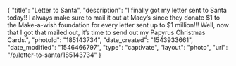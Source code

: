 {
    "title": "Letter to Santa",
    "description": "I finally got my letter sent to Santa today!!  I always make sure to mail it out at Macy’s since they donate $1 to the Make-a-wish foundation for every letter sent up to $1 million!!!  Well, now that I got that mailed out, it’s time to send out my Papyrus Christmas Cards.",
    "photoId": "185143734",
    "date_created": "1543933661",
    "date_modified": "1546466797",
    "type": "captivate",
    "layout": "photo",
    "url": "\/p\/letter-to-santa\/185143734"
}